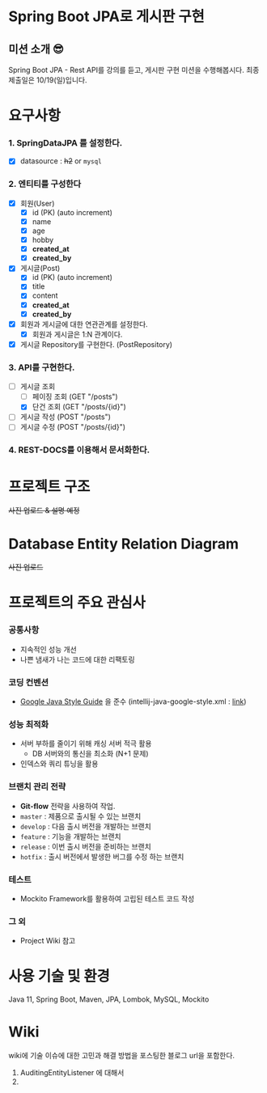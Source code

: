 # Spring Boot JPA로 게시판 구현

## 미션 소개 😎

Spring Boot JPA - Rest API를 강의를 듣고, 게시판 구현 미션을 수행해봅시다. 최종 제출일은 10/19(일)입니다.

# 요구사항

### **1. SpringDataJPA 를 설정한다.**

- [x] datasource : ~~h2~~ or `mysql`

### **2. 엔티티를 구성한다**

- [x] 회원(User)
  - [x] id (PK) (auto increment)
  - [x] name
  - [x] age
  - [x] hobby
  - [x] **created_at**
  - [x] **created_by**
- [x] 게시글(Post)
  - [x] id (PK) (auto increment)
  - [x] title
  - [x] content
  - [x] **created_at**
  - [x] **created_by**
- [x] 회원과 게시글에 대한 연관관계를 설정한다.
  - [x] 회원과 게시글은 1:N 관계이다.
- [x] 게시글 Repository를 구현한다. (PostRepository)

### **3. API를 구현한다.**

- [ ] 게시글 조회
  - [ ] 페이징 조회 (GET "/posts")
  - [x] 단건 조회 (GET "/posts/{id}")
- [ ] 게시글 작성 (POST "/posts")
- [ ] 게시글 수정 (POST "/posts/{id}")

### 4. REST-DOCS를 이용해서 문서화한다.

# 프로젝트 구조

~~사진 업로드 & 설명 예정~~

# Database Entity Relation Diagram

~~사진 업로드~~

# 프로젝트의 주요 관심사

### 공통사항

- 지속적인 성능 개선
- 나쁜 냄새가 나는 코드에 대한 리팩토링

### 코딩 컨벤션 

- [Google Java Style Guide](https://google.github.io/styleguide/javaguide.html) 을 준수 (intellij-java-google-style.xml : [link](https://github.com/google/styleguide))

### 성능 최적화

- 서버 부하를 줄이기 위해 캐싱 서버 적극 활용
  - DB 서버와의 통신을 최소화 (N+1 문제)
- 인덱스와 쿼리 튜닝을 활용

### 브랜치 관리 전략

- **Git-flow** 전략을 사용하여 작업.
- `master` : 제품으로 출시될 수 있는 브랜치
- `develop` : 다음 출시 버전을 개발하는 브랜치
- `feature` : 기능을 개발하는 브랜치
- `release` : 이번 출시 버전을 준비하는 브랜치
- `hotfix` : 출시 버전에서 발생한 버그를 수정 하는 브랜치

### 테스트

- Mockito Framework를 활용하여 고립된 테스트 코드 작성

### 그 외

- Project Wiki 참고

# 사용 기술 및 환경

Java 11, Spring Boot, Maven, JPA, Lombok, MySQL, Mockito

# Wiki

wiki에 기술 이슈에 대한 고민과 해결 방법을 포스팅한 블로그 url을 포함한다.

1. AuditingEntityListener 에 대해서
2. 

